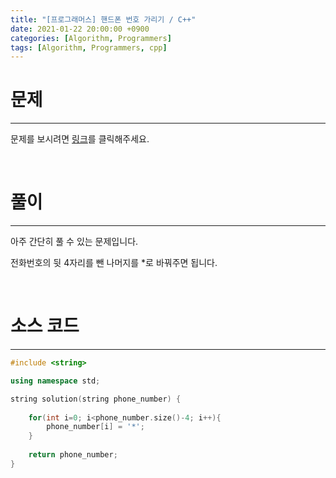 ```yaml
---
title: "[프로그래머스] 핸드폰 번호 가리기 / C++"
date: 2021-01-22 20:00:00 +0900
categories: [Algorithm, Programmers]
tags: [Algorithm, Programmers, cpp]
---
```



# **문제**

---



문제를 보시려면 [링크](https://programmers.co.kr/learn/courses/30/lessons/12948)를 클릭해주세요. 

<br/>

# **풀이**

---



아주 간단히 풀 수 있는 문제입니다.

전화번호의 뒷 4자리를 뺀 나머지를 *로 바꿔주면 됩니다.

<br/>

# **소스 코드**

---



```c++
#include <string>

using namespace std;

string solution(string phone_number) {
    
    for(int i=0; i<phone_number.size()-4; i++){
        phone_number[i] = '*';
    }
    
    return phone_number;
}
```

<br/>

<br/>